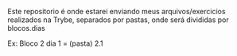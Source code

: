 Este repositorio é onde estarei enviando meus arquivos/exercicios 
realizados na Trybe, separados por pastas, onde será divididas por
blocos.dias

Ex: Bloco 2 dia 1 = (pasta) 2.1
